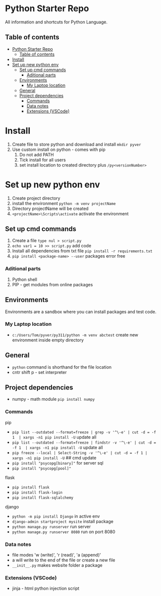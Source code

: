 # Python Starter Repo

All information and shortcuts for Python Language.

## Table of contents

- [Python Starter Repo](#python-starter-repo)
  - [Table of contents](#table-of-contents)
- [Install](#install)
- [Set up new python env](#set-up-new-python-env)
  - [Set up cmd commands](#set-up-cmd-commands)
    - [Aditional parts](#aditional-parts)
  - [Environments](#environments)
    - [My Laptop location](#my-laptop-location)
  - [General](#general)
  - [Project dependencies](#project-dependencies)
    - [Commands](#commands)
    - [Data notes](#data-notes)
    - [Extensions (VSCode)](#extensions-vscode)

# Install

1. Create file to store python and download and install `mkdir pyver`
2. Use custom install on python - comes with pip
   1. Do not add PATH
   2. Tick install for all users
   3. set install location to created directory plus `/py<versionNumber>`

# Set up new python env

1. Create project directory
2. install the environment `python -m venv projectName`
3. Directory projectName will be created
4. `<projectName>\Scripts\activate` activate the environment

## Set up cmd commands

1. Create a file `type nul > script.py`
2. `echo var1 = 10 >> script.py` add code
3. Install all dependencies from txt file `pip install -r requirements.txt`
4. `pip install <package-name> --user` packages error free

### Aditional parts

1. Python shell
2. PIP - get modules from online packages

## Environments

Environments are a sandbox where you can install packages and test code.

### My Laptop location

- `c:/Users/Tom/pyver/py311/python -m venv abctest` create new environment inside empty directory

## General

- `python` command is shorthand for the file location
- cntr shift p - set interpreter

## Project dependencies

- numpy - math module `pip install numpy`

### Commands

pip

- `pip list --outdated --format=freeze | grep -v '^\-e' | cut -d = -f 1  | xargs -n1 pip install -U` update all
- `pip list --outdated --format=freeze | findstr -v '^\-e' | cut -d = -f 1  | xargs -n1 pip install -U` update all
- `pip freeze --local | Select-String -v '^\-e' | cut -d = -f 1 | xargs -n1 pip install -U` ## cmd update
- `pip install "psycopg[binary]"` for server sql
- `pip install "psycopg[pool]"`

flask

- `pip install flask`
- `pip install flask-login`
- `pip install flask-sqlalchemy`

django

- `python -m pip install Django` in active env
- `django-admin startproject mysite` install package
- `python manage.py runserver` run server
- `python manage.py runserver 8080` run on port 8080

### Data notes

- file modes 'w (write)', 'r (read)', 'a (append)'
- a will write to the end of the file or create a new file
- `__init__.py` makes website folder a package

### Extensions (VSCode)

- jinja - html python injection script

